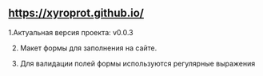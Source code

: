 ## https://xyroprot.github.io/

1.Актуальная версия проекта: v0.0.3

2. Макет формы для заполнения на сайте.

3. Для валидации полей формы используются регулярные выражения
